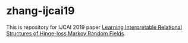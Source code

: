 # zhang-ijcai19

This is repository for IJCAI 2019 paper [Learning Interpretable Relational Structures of Hinge-loss Markov Random Fields](http://mlrg.cs.binghamton.edu/papers/zhang-ijcai19.pdf).